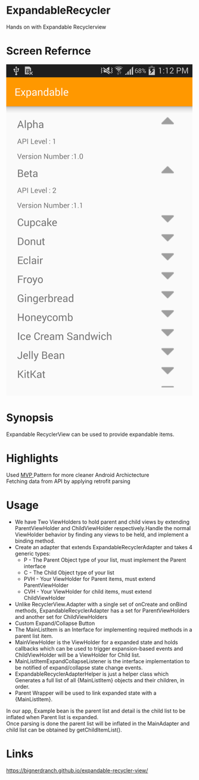 # ExpandableRecycler
Hands on with Expandable Recyclerview 

# Screen Refernce
<img src="https://github.com/Aish05/ExpandableRecycler/blob/master/ExpandableRecycler.png" width="500" >

# Synopsis
Expandable RecyclerView can be used to provide expandable items.

# Highlights
Used <a href="https://medium.com/@tinmegali/model-view-presenter-mvp-in-android-part-1-441bfd7998fe"> MVP </a> Pattern for more cleaner Android Archictecture  
Fetching data from API by applying retrofit parsing  

# Usage

* We have Two ViewHolders to hold parent and child views by extending ParentViewHolder and ChildViewHolder respectively.Handle the normal ViewHolder behavior by finding any views to be held, and implement a binding method.  
* Create an adapter that extends ExpandableRecyclerAdapter and takes 4 generic types:  
  * P - The Parent Object type of your list, must implement the Parent interface
  * C - The Child Object type of your list
  * PVH - Your ViewHolder for Parent items, must extend ParentViewHolder
  * CVH - Your ViewHolder for child items, must extend ChildViewHolder
* Unlike RecyclerView.Adapter with a single set of onCreate and onBind methods, ExpandableRecyclerAdapter has a set for ParentViewHolders and another set for ChildViewHolders
* Custom Expand/Collapse Button
* The MainListItem is an Interface for implementing required methods in a parent list item.    
* MainViewHolder is the ViewHolder for a expanded state and holds callbacks which can be used to trigger expansion-based events and ChildViewHolder will be a ViewHolder for Child list.  
* MainListItemExpandCollapseListener is the interface implementation to be notified of expand/collapse state change events.  
* ExpandableRecyclerAdapterHelper is just a helper class which Generates a full list of all {MainListItem} objects and their children, in order.  
* Parent Wrapper will be used to link expanded state with a {MainListItem}.  

 
In our app, Example bean is the parent list and detail is the child list to be inflated when Parent list is expanded.  
Once parsing is done the parent list will be inflated in the MainAdapter and child list can be obtained by getChildItemList().  



# Links
<a href="https://bignerdranch.github.io/expandable-recycler-view/">https://bignerdranch.github.io/expandable-recycler-view/</a>
